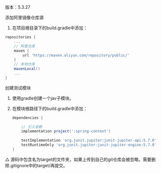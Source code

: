 版本：5.3.27



添加阿里镜像仓库源

1. 在项目根目录下的build.gradle中添加：

```groovy
repositories {
    ...
    // 阿里仓库
    maven {
        url 'https://maven.aliyun.com/repository/public/'
    }
    // 本地仓库
    mavenLocal()
    ...
}
```



创建测试模块

1. 使用gradle创建一个jav子模块。

2. 在模块根路径下的build.gradle中添加：

   ```groovy
   dependencies {
       
       // 引入依赖
       implementation project(':spring-context')
       
       testImplementation 'org.junit.jupiter:junit-jupiter-api:5.7.0'
       testRuntimeOnly 'org.junit.jupiter:junit-jupiter-engine:5.7.0'
   }
   ```



△ 源码中包含名为target的文件夹，如果上传到自己的git仓库会被忽略，需要删除.gitignore中的target/再提交。